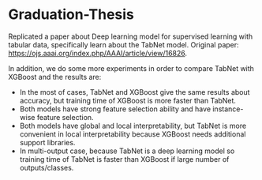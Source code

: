 # Graduation-Thesis

Replicated a paper about Deep learning model for supervised learning with tabular data, specifically learn about the TabNet model. Original paper: https://ojs.aaai.org/index.php/AAAI/article/view/16826.

In addition, we do some more experiments in order to compare TabNet with XGBoost and the results are:
- In the most of cases, TabNet and XGBoost give the same results about accuracy, but training time of XGBoost is more faster than TabNet.
- Both models have strong feature selection ability and have instance-wise feature selection.
- Both models have global and local interpretability, but TabNet is more convenient in local interpretability because XGBoost needs additional support libraries.
- In multi-output case, because TabNet is a deep learning model so training time of TabNet is faster than XGBoost if large number of outputs/classes.

